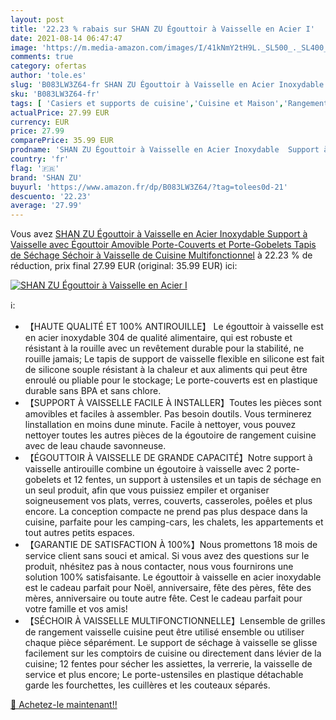 ```yaml
---
layout: post
title: '22.23 % rabais sur SHAN ZU Égouttoir à Vaisselle en Acier I'
date: 2021-08-14 06:47:47
image: 'https://m.media-amazon.com/images/I/41kNmY2tH9L._SL500_._SL400_.jpg'
comments: true
category: ofertas
author: 'tole.es'
slug: 'B083LW3Z64-fr SHAN ZU Égouttoir à Vaisselle en Acier Inoxydable Support...'
sku: 'B083LW3Z64-fr'
tags: [ 'Casiers et supports de cuisine','Cuisine et Maison','Rangement et organisation','Rangement et organisation de cuisine','shan zu','Égouttoirs', ]
actualPrice: 27.99 EUR
currency: EUR
price: 27.99
comparePrice: 35.99 EUR
prodname: 'SHAN ZU Égouttoir à Vaisselle en Acier Inoxydable  Support à Vaisselle avec Égouttoir Amovible  Porte-Couverts et Porte-Gobelets  Tapis de Séchage  Séchoir à Vaisselle de Cuisine Multifonctionnel'
country: 'fr'
flag: '🇫🇷'
brand: 'SHAN ZU'
buyurl: 'https://www.amazon.fr/dp/B083LW3Z64/?tag=tolees0d-21'
descuento: '22.23'
average: '27.99'
---
```


Vous avez [SHAN ZU Égouttoir à Vaisselle en Acier Inoxydable  Support à Vaisselle avec Égouttoir Amovible  Porte-Couverts et Porte-Gobelets  Tapis de Séchage  Séchoir à Vaisselle de Cuisine Multifonctionnel](https://www.amazon.fr/dp/B083LW3Z64/?tag=tolees0d-21)  à  22.23 % de réduction, prix final  27.99 EUR (original: 35.99 EUR) ici:

[![SHAN ZU Égouttoir à Vaisselle en Acier I](https://m.media-amazon.com/images/I/41kNmY2tH9L._SL500_._SL400_.jpg)](https://www.amazon.fr/dp/B083LW3Z64/?tag=tolees0d-21)

ℹ️:

- 【HAUTE QUALITÉ ET 100% ANTIROUILLE】 Le égouttoir à vaisselle est en acier inoxydable 304 de qualité alimentaire, qui est robuste et résistant à la rouille avec un revêtement durable pour la stabilité, ne rouille jamais; Le tapis de support de vaisselle flexible en silicone est fait de silicone souple résistant à la chaleur et aux aliments qui peut être enroulé ou pliable pour le stockage; Le porte-couverts est en plastique durable sans BPA et sans chlore.
- 【SUPPORT À VAISSELLE FACILE À INSTALLER】Toutes les pièces sont amovibles et faciles à assembler. Pas besoin doutils. Vous terminerez linstallation en moins dune minute. Facile à nettoyer, vous pouvez nettoyer toutes les autres pièces de la égoutoire de rangement cuisine avec de leau chaude savonneuse.
- 【ÉGOUTTOIR À VAISSELLE DE GRANDE CAPACITÉ】Notre support à vaisselle antirouille combine un égoutoire à vaisselle avec 2 porte-gobelets et 12 fentes, un support à ustensiles et un tapis de séchage en un seul produit, afin que vous puissiez empiler et organiser soigneusement vos plats, verres, couverts, casseroles, poêles et plus encore. La conception compacte ne prend pas plus despace dans la cuisine, parfaite pour les camping-cars, les chalets, les appartements et tout autres petits espaces.
- 【GARANTIE DE SATISFACTION À 100%】Nous promettons 18 mois de service client sans souci et amical. Si vous avez des questions sur le produit, nhésitez pas à nous contacter, nous vous fournirons une solution 100% satisfaisante. Le égouttoir à vaisselle en acier inoxydable est le cadeau parfait pour Noël, anniversaire, fête des pères, fête des mères, anniversaire ou toute autre fête. Cest le cadeau parfait pour votre famille et vos amis!
- 【SÉCHOIR À VAISSELLE MULTIFONCTIONNELLE】Lensemble de grilles de rangement vaisselle cuisine peut être utilisé ensemble ou utiliser chaque pièce séparément. Le support de séchage à vaisselle se glisse facilement sur les comptoirs de cuisine ou directement dans lévier de la cuisine; 12 fentes pour sécher les assiettes, la verrerie, la vaisselle de service et plus encore; Le porte-ustensiles en plastique détachable garde les fourchettes, les cuillères et les couteaux séparés.

[🛒 Achetez-le maintenant!!](https://www.amazon.fr/dp/B083LW3Z64/?tag=tolees0d-21)
